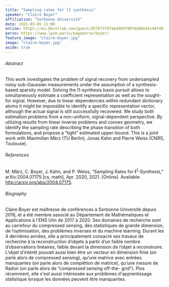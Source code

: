 ```yaml
---
title: "Sampling rates for l1 synthesis"
speaker: "Claire Boyer"
affiliation: "Sorbonne Université"
date: 2021-03-05 11:00
online: https://eu.bbcollab.com/guest/d57873767abd4b9f90fddd0e44c40fd8
perso: https://www.lpsm.paris/pageperso/boyer/
feature_image: "claire-boyer.jpg"
image: "claire-boyer.jpg"
aside: true
---
```


###### Abstract

This work investigates the problem of signal recovery from undersampled noisy
sub-Gaussian measurements under the assumption of a synthesis-based sparsity
model. Solving the l1-synthesis basis pursuit allows to simultaneously estimate
a coefficient representation as well as the sought-for signal. However, due to
linear dependencies within redundant dictionary atoms it might be impossible to
identify a specific representation vector, although the actual signal is still
successfully recovered. We study both estimation problems from a non-uniform,
signal-dependent perspective. By utilizing results from linear inverse problems
and convex geometry, we identify the sampling rate describing the phase
transition of both formulations, and propose a “tight” estimated upper-bound.
This is a joint work with Maximilian März (TU Berlin), Jonas Kahn and Pierre
Weiss (CNRS, Toulouse).

###### References

M. März, C. Boyer, J. Kahn, and P. Weiss, “Sampling Rates for
$\ell^1$-Synthesis,” arXiv:2004.07175 [cs, math], Apr. 2020, 2021. [Online].
Available: http://arxiv.org/abs/2004.07175.

###### Biography

Claire Boyer est maîtresse de conférences à Sorbonne Université depuis 2016,
et a été membre associé au Département de Mathématiques et Applications à l'ENS
Ulm de 2017 à 2020. Ses domaines de recherche sont au carrefour du compressed
sensing, des statistiques de grande dimension, de l’optimisation, des problèmes
inverses et du machine learning. Durant les 4 dernières années, elle a
principalement consacré ses travaux de recherche à la reconstruction d’objets
à partir d’un faible nombre d’observations linéaires, faible devant la
dimension de l’objet à reconstruire. L’objet d’intérêt pouvait aussi bien
être un vecteur en dimension finie (on parle alors de compressed sensing),
qu’une matrice avec entrées manquantes (on parle alors de complétion de
matrice), qu’une mesure de Radon (on parle alors de “compressed sensing off-the-
grid”). Plus récemment, elle s'est aussi intéressée aux problèmes
d'apprentissage statistique lorsque les données peuvent être manquantes.
